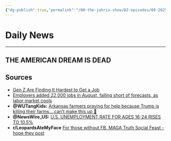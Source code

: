 ```yaml
---
{"dg-publish":true,"permalink":"/00-the-jahrix-show/02-episodes/09-2025/09-08-2025/","tags":["jahrixshow","politics","dailynews","trump2025","edithere"],"created":"2025-09-06T22:30:52.406-04:00","updated":"2025-09-07T22:15:06.175-04:00"}
---
```


# Daily News
---
## THE AMERICAN DREAM IS DEAD
## Sources
- [Gen Z Are Finding It Hardest to Get a Job](https://www.newsweek.com/gen-z-unemployment-rates-job-struggle-2125071)  
- [Employers added 22,000 jobs in August, falling short of forecasts, as labor market cools](https://www.cbsnews.com/news/jobs-report-august-2025-economy-trump-hiring-bls/)
- **@WUTangKids:** [Arkansas farmers praying for help because Trump is killing their farms….can’t make this up 🤣](https://x.com/WUTangKids/status/1963957948117385221)  
- **@NewsWire_US:** [U.S. UNEMPLOYMENT RATE FOR AGES 16-24 RISES TO 10.5%](https://x.com/NewsWire_US/status/1963973256886583608)
- **r/LeopardsAteMyFace** [For those without FB. MAGA Truth Social Feast - hope they post](https://www.reddit.com/r/LeopardsAteMyFace/comments/1n67mr9/for_those_without_fb_maga_truth_social_feast_hope/)  